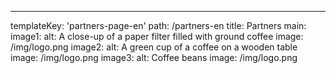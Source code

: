 ---
templateKey: 'partners-page-en'
path: /partners-en
title: Partners
main:
  image1:
    alt: A close-up of a paper filter filled with ground coffee
    image: /img/logo.png
  image2:
    alt: A green cup of a coffee on a wooden table
    image: /img/logo.png
  image3:
    alt: Coffee beans
    image: /img/logo.png
